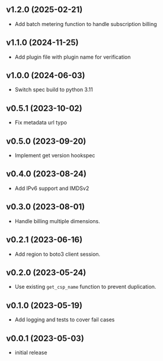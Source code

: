 v1.2.0 (2025-02-21)
-------------------

- Add batch metering function to handle subscription billing

v1.1.0 (2024-11-25)
-------------------

- Add plugin file with plugin name for verification

v1.0.0 (2024-06-03)
-------------------

- Switch spec build to python 3.11

v0.5.1 (2023-10-02)
-------------------

- Fix metadata url typo

v0.5.0 (2023-09-20)
-------------------

- Implement get version hookspec

v0.4.0 (2023-08-24)
-------------------

- Add IPv6 support and IMDSv2

v0.3.0 (2023-08-01)
-------------------

- Handle billing multiple dimensions.

v0.2.1 (2023-06-16)
-------------------

- Add region to boto3 client session.

v0.2.0 (2023-05-24)
-------------------

- Use existing `get_csp_name` function to prevent duplication.

v0.1.0 (2023-05-19)
-------------------

- Add logging and tests to cover fail cases

v0.0.1 (2023-05-03)
-------------------

- initial release
